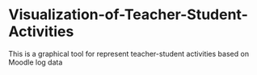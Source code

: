 # Visualization-of-Teacher-Student-Activities
This is a graphical tool for represent teacher-student activities based on Moodle log data
